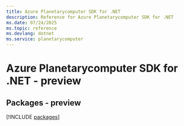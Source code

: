 ```yaml
---
title: Azure Planetarycomputer SDK for .NET
description: Reference for Azure Planetarycomputer SDK for .NET
ms.date: 07/24/2025
ms.topic: reference
ms.devlang: dotnet
ms.service: planetarycomputer
---
```

# Azure Planetarycomputer SDK for .NET - preview
## Packages - preview
[!INCLUDE [packages](planetarycomputer-index.md)]